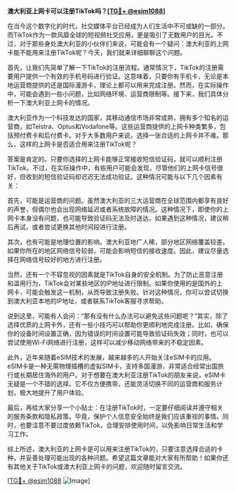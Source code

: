**澳大利亚上网卡可以注册TikTok吗？[[TG💪+ @esim1088](https://t.me/s/esim1088)]**

在当今这个数字化的时代，社交媒体平台已经成为人们生活中不可或缺的一部分。而TikTok作为一款风靡全球的短视频社交应用，更是吸引了无数用户的目光。不过，对于那些身处澳大利亚的小伙伴们来说，可能会有一个疑问：澳大利亚的上网卡能不能用来注册TikTok呢？今天，我们就来详细聊聊这个问题。

首先，让我们先简单了解一下TikTok的注册流程。通常情况下，TikTok的注册需要用户提供一个有效的手机号码进行验证。这意味着，只要你有手机卡，无论是本地运营商提供的还是国际漫游卡，理论上都可以用来完成注册。然而，在实际操作中，可能会遇到一些小问题，比如网络环境、运营商限制等。接下来，我们具体分析一下澳大利亚上网卡的情况。

澳大利亚作为一个科技发达的国家，其移动通信市场非常成熟，拥有多个知名的运营商，如Telstra、Optus和Vodafone等。这些运营商提供的上网卡种类繁多，包括预付费卡和后付费卡。对于大多数用户来说，选择一张合适的上网卡并不难。那么，这样的上网卡是否适合用来注册TikTok呢？

答案是肯定的。只要你选择的上网卡能够正常接收短信验证码，就可以顺利注册TikTok。不过，在实际操作中，有些用户可能会发现，尽管他们的上网卡信号很好，但收到的短信验证码却迟迟无法成功验证。这种情况可能与以下几个因素有关：

首先，可能是运营商的问题。虽然澳大利亚的三大运营商在全球范围内都享有良好的声誉，但偶尔也会出现网络延迟或者系统故障的情况。这种情况下，即使你的上网卡本身没有问题，也可能导致验证码无法及时送达。如果遇到这种情况，建议稍后再试，或者尝试更换其他时间段进行注册。

其次，也有可能是地理位置的影响。澳大利亚地广人稀，部分地区网络覆盖较差。如果你所在的地区网络信号较弱，可能会影响短信的接收速度。因此，建议尽量选择在网络信号较好的地方进行注册。

当然，还有一个不容忽视的因素就是TikTok自身的安全机制。为了防止恶意注册和滥用行为，TikTok会对某些地区的IP地址进行限制。如果你使用的是国外的上网卡，可能会触发这一机制，从而导致注册失败。针对这种情况，你可以尝试切换到澳大利亚本地的IP地址，或者联系TikTok客服寻求帮助。

说到这里，可能有人会问：“那有没有什么办法可以避免这些问题呢？”其实，除了选择优质的上网卡外，还有一些小技巧可以帮助你更顺利地完成注册。比如，确保你的设备时间设置正确，因为错误的时间设置可能导致验证码失效；同时，也可以尝试使用Wi-Fi网络进行注册，这样可以减少移动网络带来的不稳定因素。

此外，近年来随着eSIM技术的发展，越来越多的人开始关注eSIM卡的应用。eSIM卡是一种无需物理插槽的虚拟SIM卡，支持多国漫游，非常适合经常出国旅行或长期居住海外的用户。对于想要在澳大利亚注册TikTok的朋友来说，eSIM卡无疑是一个不错的选择。它不仅方便携带，还能灵活切换不同的运营商和服务计划，极大地提升了用户体验。

最后，再给大家分享一个小贴士：在注册TikTok时，一定要仔细阅读并遵守相关的服务条款和隐私政策。毕竟，保护个人信息安全始终是我们应该重视的事情。同时，也要注意不要过度依赖TikTok，合理安排使用时间，以免影响日常生活和学习工作。

综上所述，澳大利亚的上网卡是可以用来注册TikTok的，只要注意选择合适的卡种，并妥善处理可能出现的各种问题。希望这篇文章能对大家有所帮助！如果你还有其他关于TikTok或澳大利亚上网卡的问题，欢迎随时留言交流。

[[TG💪+ @esim1088](https://t.me/s/esim1088) ![Image](https://i.postimg.cc/4NQfJmqS/Snipaste-2025-05-13-00-14-12.png)]